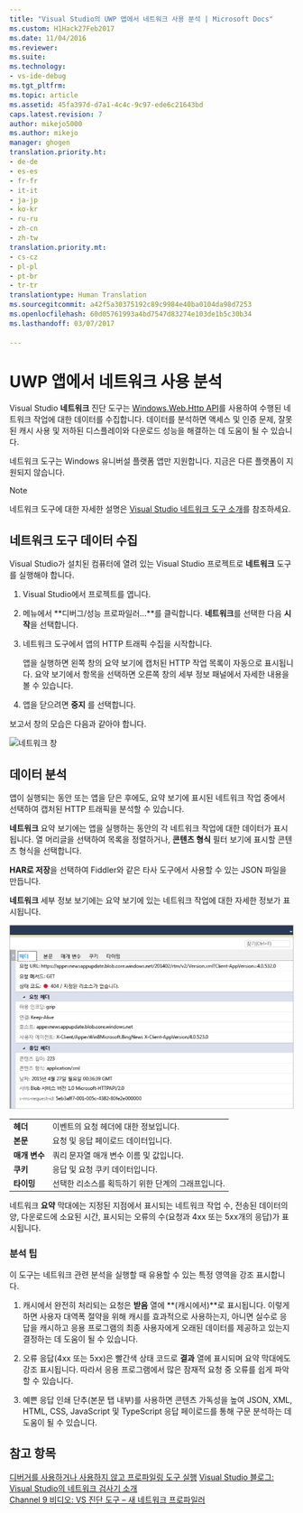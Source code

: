 ```yaml
---
title: "Visual Studio의 UWP 앱에서 네트워크 사용 분석 | Microsoft Docs"
ms.custom: H1Hack27Feb2017
ms.date: 11/04/2016
ms.reviewer: 
ms.suite: 
ms.technology:
- vs-ide-debug
ms.tgt_pltfrm: 
ms.topic: article
ms.assetid: 45fa397d-d7a1-4c4c-9c97-ede6c21643bd
caps.latest.revision: 7
author: mikejo5000
ms.author: mikejo
manager: ghogen
translation.priority.ht:
- de-de
- es-es
- fr-fr
- it-it
- ja-jp
- ko-kr
- ru-ru
- zh-cn
- zh-tw
translation.priority.mt:
- cs-cz
- pl-pl
- pt-br
- tr-tr
translationtype: Human Translation
ms.sourcegitcommit: a42f5a30375192c89c9984e40ba0104da98d7253
ms.openlocfilehash: 60d05761993a4bd7547d83274e103de1b5c30b34
ms.lasthandoff: 03/07/2017

---
```

# <a name="analyze-network-usage-in-uwp-apps"></a>UWP 앱에서 네트워크 사용 분석
Visual Studio **네트워크** 진단 도구는 [Windows.Web.Http API](https://msdn.microsoft.com/library/windows/apps/windows.web.http.aspx)를 사용하여 수행된 네트워크 작업에 대한 데이터를 수집합니다. 데이터를 분석하면 액세스 및 인증 문제, 잘못된 캐시 사용 및 저하된 디스플레이와 다운로드 성능을 해결하는 데 도움이 될 수 있습니다.  
  
 네트워크 도구는 Windows 유니버설 플랫폼 앱만 지원합니다. 지금은 다른 플랫폼이 지원되지 않습니다.  
  
> [!NOTE]
>  네트워크 도구에 대한 자세한 설명은 [Visual Studio 네트워크 도구 소개](http://blogs.msdn.com/b/visualstudio/archive/2015/05/04/introducing-visual-studio-s-network-tool.aspx)를 참조하세요.  
  
## <a name="collecting-network-tool-data"></a>네트워크 도구 데이터 수집  
 Visual Studio가 설치된 컴퓨터에 열려 있는 Visual Studio 프로젝트로 **네트워크** 도구를 실행해야 합니다.  
  
1.  Visual Studio에서 프로젝트를 엽니다.  
  
2.  메뉴에서 **디버그/성능 프로파일러...**를 클릭합니다. **네트워크**를 선택한 다음 **시작**을 선택합니다.  
  
3.  네트워크 도구에서 앱의 HTTP 트래픽 수집을 시작합니다.  
  
     앱을 실행하면 왼쪽 창의 요약 보기에 캡처된 HTTP 작업 목록이 자동으로 표시됩니다. 요약 보기에서 항목을 선택하면 오른쪽 창의 세부 정보 패널에서 자세한 내용을 볼 수 있습니다.  
  
4.  앱을 닫으려면 **중지** 를 선택합니다.  
  
 보고서 창의 모습은 다음과 같아야 합니다.  
  
 ![네트워크 창](../profiling/media/network_fullwindow.png "NETWORK_FullWindow")  
  
## <a name="analyzing-data"></a>데이터 분석  
 앱이 실행되는 동안 또는 앱을 닫은 후에도, 요약 보기에 표시된 네트워크 작업 중에서 선택하여 캡처된 HTTP 트래픽을 분석할 수 있습니다.  
  
 **네트워크** 요약 보기에는 앱을 실행하는 동안의 각 네트워크 작업에 대한 데이터가 표시됩니다. 열 머리글을 선택하여 목록을 정렬하거나, **콘텐츠 형식** 필터 보기에 표시할 콘텐츠 형식을 선택합니다.  
  
 **HAR로 저장**을 선택하여 Fiddler와 같은 타사 도구에서 사용할 수 있는 JSON 파일을 만듭니다.  
  
 **네트워크** 세부 정보 보기에는 요약 보기에 있는 네트워크 작업에 대한 자세한 정보가 표시됩니다.  
  
 ![네트워크 도구 세부 정보 창](../profiling/media/network_detailsviewpane.png "NETWORK_DetailsViewPane")  
  
|||  
|-|-|  
|**헤더**|이벤트의 요청 헤더에 대한 정보입니다.|  
|**본문**|요청 및 응답 페이로드 데이터입니다.|  
|**매개 변수**|쿼리 문자열 매개 변수 이름 및 값입니다.|  
|**쿠키**|응답 및 요청 쿠키 데이터입니다.|  
|**타이밍**|선택한 리소스를 획득하기 위한 단계의 그래프입니다.|  
  
 네트워크 **요약** 막대에는 지정된 지점에서 표시되는 네트워크 작업 수, 전송된 데이터의 양, 다운로드에 소요된 시간, 표시되는 오류의 수(요청과 4xx 또는 5xx개의 응답)가 표시됩니다.  
  
### <a name="analysis-tips"></a>분석 팁  
 이 도구는 네트워크 관련 분석을 실행할 때 유용할 수 있는 특정 영역을 강조 표시합니다.  
  
1.  캐시에서 완전히 처리되는 요청은 **받음** 열에 **(캐시에서)**로 표시됩니다. 이렇게 하면 사용자 대역폭 절약을 위해 캐시를 효과적으로 사용하는지, 아니면 실수로 응답을 캐시하고 응용 프로그램의 최종 사용자에게 오래된 데이터를 제공하고 있는지 결정하는 데 도움이 될 수 있습니다.  
  
2.  오류 응답(4xx 또는 5xx)은 빨간색 상태 코드로 **결과** 열에 표시되며 요약 막대에도 강조 표시됩니다. 따라서 응용 프로그램에서 많은 잠재적 요청 중 오류를 쉽게 파악할 수 있습니다.  
  
3.  예쁜 응답 인쇄 단추(본문 탭 내부)를 사용하면 콘텐츠 가독성을 높여 JSON, XML, HTML, CSS, JavaScript 및 TypeScript 응답 페이로드를 통해 구문 분석하는 데 도움이 될 수 있습니다.  
  
## <a name="see-also"></a>참고 항목  
 [디버거를 사용하거나 사용하지 않고 프로파일링 도구 실행](../profiling/running-profiling-tools-with-or-without-the-debugger.md)
 [Visual Studio 블로그: Visual Studio의 네트워크 검사기 소개](http://go.microsoft.com/fwlink/?LinkId=535022)   
 [Channel 9 비디오: VS 진단 도구 – 새 네트워크 프로파일러](http://channel9.msdn.com/Series/ConnectOn-Demand/206)
